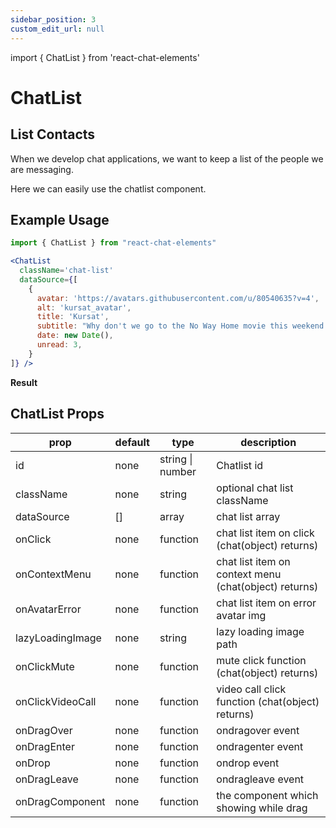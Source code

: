 ```yaml
---
sidebar_position: 3
custom_edit_url: null
---
```

import { ChatList } from 'react-chat-elements'

# ChatList

## List Contacts
When we develop chat applications, we want to keep a list of the people we are messaging.

Here we can easily use the chatlist component.

<div style={{ color:"black", margin:"50px 0px"}}>
<ChatList
  className='chat-list'
  dataSource={[
    {
        avatar: 'https://avatars.githubusercontent.com/u/80540635?v=4',
        alt: 'kursat_avatar',
        title: 'Kursat',
        subtitle: 'Thank you so much.',
        date: new Date(),
        unread: 1,
    },
    {
        avatar: 'https://avatars.githubusercontent.com/u/41473129?v=4',
        alt: 'emre_avatar',
        title: 'Emre',
        subtitle: "Okey. I'll send you.",
        date: new Date(),
        unread: 0,
    },
]} />
</div>

## Example Usage

```jsx
import { ChatList } from "react-chat-elements"

<ChatList
  className='chat-list'
  dataSource={[
    {
      avatar: 'https://avatars.githubusercontent.com/u/80540635?v=4',
      alt: 'kursat_avatar',
      title: 'Kursat',
      subtitle: "Why don't we go to the No Way Home movie this weekend ?",
      date: new Date(),
      unread: 3,
    }
]} />
```

**Result**

<div style={{ color:"black"}}>
  <ChatList
  className='chat-list'
  dataSource={[
    {
      avatar: 'https://avatars.githubusercontent.com/u/80540635?v=4',
      alt: 'kursat_avatar',
      title: 'Kursat',
      subtitle: "Why don't we go to the No Way Home movie this weekend ?",
      date: new Date(),
      unread: 3,
    }
  ]} />
</div>

## ChatList Props

|       prop       | default |       type       |                      description                      |
|----------------|-------|----------------|-----------------------------------------------------|
| id               | none    | string \| number | Chatlist id                                           |
| className        | none    | string           | optional chat list className                          |
| dataSource       | []      | array            | chat list array                                       |
| onClick          | none    | function         | chat list item on click (chat(object) returns)        |
| onContextMenu    | none    | function         | chat list item on context menu (chat(object) returns) |
| onAvatarError    | none    | function         | chat list item on error avatar img                    |
| lazyLoadingImage | none    | string           | lazy loading image path                               |
| onClickMute      | none    | function         | mute click function (chat(object) returns)            |
| onClickVideoCall | none    | function         | video call click function (chat(object) returns)      |
| onDragOver       | none    | function         | ondragover event                                      |
| onDragEnter      | none    | function         | ondragenter event                                     |
| onDrop           | none    | function         | ondrop event                                          |
| onDragLeave      | none    | function         | ondragleave event                                     |
| onDragComponent  | none    | function         | the component which showing while drag                |